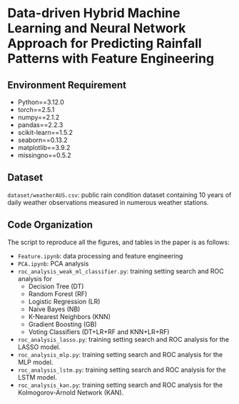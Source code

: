 # Data-driven Hybrid Machine Learning and Neural Network Approach for Predicting Rainfall Patterns with Feature Engineering


## Environment Requirement
- Python==3.12.0
- torch==2.5.1
- numpy==2.1.2
- pandas==2.2.3
- scikit-learn==1.5.2
- seaborn==0.13.2
- matplotlib==3.9.2
- missingno==0.5.2

## Dataset
`dataset/weatherAUS.csv`: public rain condition dataset containing 10 years of daily weather observations measured in numerous weather stations.

## Code Organization
The script to reproduce all the figures, and tables in the paper is as follows:
- `Feature.ipynb`: data processing and feature engineering
- `PCA.ipynb`: PCA analysis
- `roc_analysis_weak_ml_classifier.py`: training setting search and ROC analysis for 
     - Decision Tree (DT)  
     - Random Forest (RF)  
     - Logistic Regression (LR)  
     - Naive Bayes (NB)  
     - K-Nearest Neighbors (KNN)  
     - Gradient Boosting (GB)  
     - Voting Classifiers (DT+LR+RF and KNN+LR+RF)
- `roc_analysis_lasso.py`: training setting search and ROC analysis for the LASSO model.
- `roc_analysis_mlp.py`: training setting search and ROC analysis for the MLP model.
- `roc_analysis_lstm.py`: training setting search and ROC analysis for the LSTM model.
- `roc_analysis_kan.py`: training setting search and ROC analysis for the Kolmogorov-Arnold Network (KAN).
